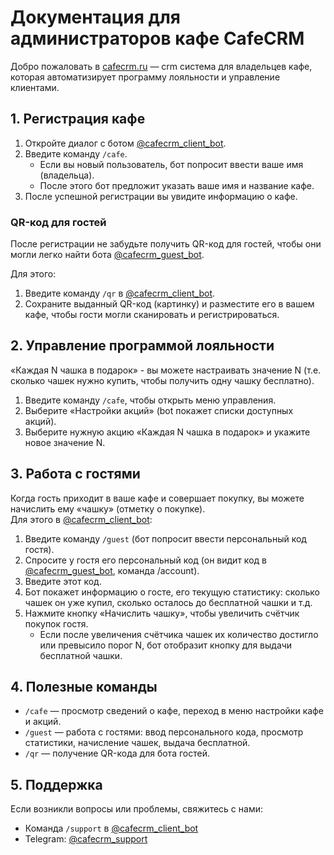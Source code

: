 # Документация для администраторов кафе CafeCRM

Добро пожаловать в [cafecrm.ru](https://cafecrm.ru/) — crm система для владельцев кафе, которая автоматизирует программу лояльности и управление клиентами.

## 1. Регистрация кафе

1) Откройте диалог с ботом [@cafecrm_client_bot](https://t.me/cafecrm_client_bot).
2) Введите команду `/cafe`.
   - Если вы новый пользователь, бот попросит ввести ваше имя (владельца).
   - После этого бот предложит указать ваше имя и название кафе.
3) После успешной регистрации вы увидите информацию о кафе.

### QR-код для гостей

После регистрации не забудьте получить QR-код для гостей, чтобы они могли легко найти бота [@cafecrm_guest_bot](https://t.me/cafecrm_guest_bot).

Для этого:
1) Введите команду `/qr` в [@cafecrm_client_bot](https://t.me/cafecrm_client_bot).
2) Сохраните выданный QR-код (картинку) и разместите его в вашем кафе, чтобы гости могли сканировать и регистрироваться.

## 2. Управление программой лояльности

«Каждая N чашка в подарок» - вы можете настраивать значение N (т.е. сколько чашек нужно купить, чтобы получить одну чашку бесплатно).

1) Введите команду `/cafe`, чтобы открыть меню управления.
2) Выберите «Настройки акций» (bot покажет списки доступных акций).
3) Выберите нужную акцию «Каждая N чашка в подарок» и укажите новое значение N.

## 3. Работа с гостями

Когда гость приходит в ваше кафе и совершает покупку, вы можете начислить ему «чашку» (отметку о покупке).  
Для этого в [@cafecrm_client_bot](https://t.me/cafecrm_client_bot):

1) Введите команду `/guest` (бот попросит ввести персональный код гостя).  
2) Спросите у гостя его персональный код (он видит код в [@cafecrm_guest_bot](https://t.me/cafecrm_guest_bot), команда /account).  
3) Введите этот код.  
4) Бот покажет информацию о госте, его текущую статистику: сколько чашек он уже купил, сколько осталось до бесплатной чашки и т.д.  
5) Нажмите кнопку «Начислить чашку», чтобы увеличить счётчик покупок гостя.  
   - Если после увеличения счётчика чашек их количество достигло или превысило порог N, бот отобразит кнопку для выдачи бесплатной чашки.  

## 4. Полезные команды

- `/cafe` — просмотр сведений о кафе, переход в меню настройки кафе и акций.  
- `/guest` — работа с гостями: ввод персонального кода, просмотр статистики, начисление чашек, выдача бесплатной.  
- `/qr` — получение QR-кода для бота гостей.  

## 5. Поддержка

Если возникли вопросы или проблемы, свяжитесь с нами:  
- Команда `/support` в [@cafecrm_client_bot](https://t.me/cafecrm_client_bot)   
- Telegram: [@cafecrm_support](https://t.me/cafecrm_support)  
